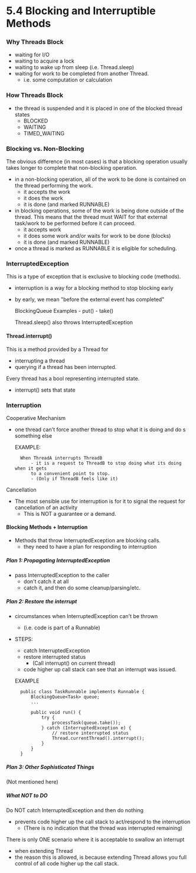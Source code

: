 # 5.4 Blocking and Interruptible Methods

### Why Threads Block
- waiting for I/O
- waiting to acquire a lock
- waiting to wake up from sleep (i.e. Thread.sleep)
- waiting for work to be completed from another Thread.
    - i.e. some computation or calculation
   
### How Threads Block
- the thread is suspended and it is placed in one of the blocked
thread states
    - BLOCKED
    - WAITING
    - TIMED_WAITING
    
### Blocking vs. Non-Blocking
The obvious difference (in most cases) is that a blocking operation
usually takes longer to complete that non-blocking operation. 
- in a non-blocking operation, all of the work to be done is
contained on the thread performing the work. 
    - it accepts the work
    - it does the work
    - it is done (and marked RUNNABLE)
- in blocking operations, some of the work is being done outside of
the thread. This means that the thread must WAIT for that external
task/work to be performed before it can proceed. 
    - it accepts work
    - it does some work and/or waits for work to be done (blocks)
    - it is done (and marked RUNNABLE)
- once a thread is marked as RUNNABLE it is eligible for scheduling.

### InterruptedException
This is a type of exception that is exclusive to blocking code (methods).
- interruption is a way for a blocking method to stop blocking early
- by early, we mean "before the external event has completed"


    BlockingQueue Examples
        - put()
        - take()
        
    Thread.sleep() also throws InterruptedException
    
#### Thread.interrupt()
This is a method provided by a Thread for
- interrupting a thread
- querying if a thread has been interrupted. 

Every thread has a bool representing interrupted state. 
- interrupt() sets that state

### Interruption
Cooperative Mechanism
- one thread can't force another thread to stop what it is doing and do s
something else


    EXAMPLE:
        
        When ThreadA interrupts ThreadB
            - it is a request to ThreadB to stop doing what its doing when it gets 
            to a convenient point to stop. 
            - (Only if ThreadB feels like it) 
            
Cancellation
- The most sensible use for interruption is for it to signal the request for
cancellation of an activity
    - This is NOT a guarantee or a demand.

#### Blocking Methods + Interruption
- Methods that throw InterruptedException are blocking calls. 
    - they need to have a plan for responding to interruption
    
##### Plan 1: Propagating InterruptedException
- pass InterruptedException to the caller
    - don't catch it at all
    - catch it, and then do some cleanup/parsing/etc.

##### Plan 2: Restore the interrupt
- circumstances when InterruptedException can't be thrown
    - (i.e. code is part of a Runnable)
- STEPS:
    - catch InterruptedException
    - restore interrupted status
        - (Call interrupt() on current thread)
    - code higher up call stack can see that an interrupt was issued.
    
    
    EXAMPLE
    
        public class TaskRunnable implements Runnable {
            BlockingQueue<Task> queue;
            ...
            
            public void run() {
                try {
                    processTask(queue.take());
                } catch (InterruptedException e) {
                    // restore interrupted status
                    Thread.currentThread().interrupt();
                }
            }
        }
        
    
##### Plan 3: Other Sophisticated Things
(Not mentioned here)

##### What NOT to DO
Do NOT catch InterruptedException and then do nothing
- prevents code higher up the call stack to act/respond to the interruption
    - (There is no indication that the thread was interrupted remaining)

There is only ONE scenario where it is acceptable to swallow an interrupt
- when extending Thread
- the reason this is allowed, is because extending Thread allows you full control of
all code higher up the call stack. 
    

   


